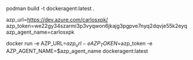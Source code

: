 podman build -t dockeragent:latest .

azp_url=https://dev.azure.com/carlosxpk/
azp_token=we22gy34szarmi3p3vyqwon6jkajg3pgpve7nyq2dqvje55k2eyq
azp_agent_name=carlosxpk

docker run -e AZP_URL=$azp_url -e AZP_TOKEN=$azp_token -e AZP_AGENT_NAME=$azp_agent_name dockeragent:latest

